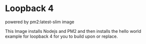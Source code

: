 # Loopback 4
powered by pm2:latest-slim image

This Image installs Nodejs and PM2 and then installs the hello world example for loopback 4 for you to build upon or replace.
